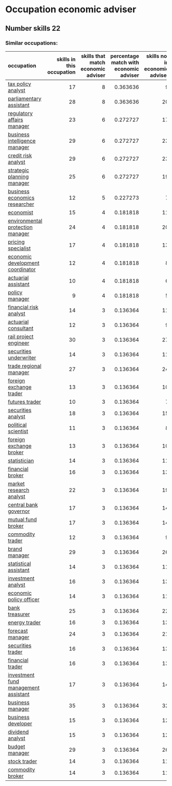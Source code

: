 # Occupation economic adviser
## Number skills 22
### Similar occupations:
| occupation                                                                      |   skills in this occupation |   skills that match economic adviser |   percentage match with economic adviser |   skills not in economic adviser |
|:--------------------------------------------------------------------------------|----------------------------:|-------------------------------------:|-----------------------------------------:|---------------------------------:|
| [tax policy analyst](tax_policy_analyst.md)                                     |                          17 |                                    8 |                                 0.363636 |                                9 |
| [parliamentary assistant](parliamentary_assistant.md)                           |                          28 |                                    8 |                                 0.363636 |                               20 |
| [regulatory affairs manager](regulatory_affairs_manager.md)                     |                          23 |                                    6 |                                 0.272727 |                               17 |
| [business intelligence manager](business_intelligence_manager.md)               |                          29 |                                    6 |                                 0.272727 |                               23 |
| [credit risk analyst](credit_risk_analyst.md)                                   |                          29 |                                    6 |                                 0.272727 |                               23 |
| [strategic planning manager](strategic_planning_manager.md)                     |                          25 |                                    6 |                                 0.272727 |                               19 |
| [business economics researcher](business_economics_researcher.md)               |                          12 |                                    5 |                                 0.227273 |                                7 |
| [economist](economist.md)                                                       |                          15 |                                    4 |                                 0.181818 |                               11 |
| [environmental protection manager](environmental_protection_manager.md)         |                          24 |                                    4 |                                 0.181818 |                               20 |
| [pricing specialist](pricing_specialist.md)                                     |                          17 |                                    4 |                                 0.181818 |                               13 |
| [economic development coordinator](economic_development_coordinator.md)         |                          12 |                                    4 |                                 0.181818 |                                8 |
| [actuarial assistant](actuarial_assistant.md)                                   |                          10 |                                    4 |                                 0.181818 |                                6 |
| [policy manager](policy_manager.md)                                             |                           9 |                                    4 |                                 0.181818 |                                5 |
| [financial risk analyst](financial_risk_analyst.md)                             |                          14 |                                    3 |                                 0.136364 |                               11 |
| [actuarial consultant](actuarial_consultant.md)                                 |                          12 |                                    3 |                                 0.136364 |                                9 |
| [rail project engineer](rail_project_engineer.md)                               |                          30 |                                    3 |                                 0.136364 |                               27 |
| [securities underwriter](securities_underwriter.md)                             |                          14 |                                    3 |                                 0.136364 |                               11 |
| [trade regional manager](trade_regional_manager.md)                             |                          27 |                                    3 |                                 0.136364 |                               24 |
| [foreign exchange trader](foreign_exchange_trader.md)                           |                          13 |                                    3 |                                 0.136364 |                               10 |
| [futures trader](futures_trader.md)                                             |                          10 |                                    3 |                                 0.136364 |                                7 |
| [securities analyst](securities_analyst.md)                                     |                          18 |                                    3 |                                 0.136364 |                               15 |
| [political scientist](political_scientist.md)                                   |                          11 |                                    3 |                                 0.136364 |                                8 |
| [foreign exchange broker](foreign_exchange_broker.md)                           |                          13 |                                    3 |                                 0.136364 |                               10 |
| [statistician](statistician.md)                                                 |                          14 |                                    3 |                                 0.136364 |                               11 |
| [financial broker](financial_broker.md)                                         |                          16 |                                    3 |                                 0.136364 |                               13 |
| [market research analyst](market_research_analyst.md)                           |                          22 |                                    3 |                                 0.136364 |                               19 |
| [central bank governor](central_bank_governor.md)                               |                          17 |                                    3 |                                 0.136364 |                               14 |
| [mutual fund broker](mutual_fund_broker.md)                                     |                          17 |                                    3 |                                 0.136364 |                               14 |
| [commodity trader](commodity_trader.md)                                         |                          12 |                                    3 |                                 0.136364 |                                9 |
| [brand manager](brand_manager.md)                                               |                          29 |                                    3 |                                 0.136364 |                               26 |
| [statistical assistant](statistical_assistant.md)                               |                          14 |                                    3 |                                 0.136364 |                               11 |
| [investment analyst](investment_analyst.md)                                     |                          16 |                                    3 |                                 0.136364 |                               13 |
| [economic policy officer](economic_policy_officer.md)                           |                          14 |                                    3 |                                 0.136364 |                               11 |
| [bank treasurer](bank_treasurer.md)                                             |                          25 |                                    3 |                                 0.136364 |                               22 |
| [energy trader](energy_trader.md)                                               |                          16 |                                    3 |                                 0.136364 |                               13 |
| [forecast manager](forecast_manager.md)                                         |                          24 |                                    3 |                                 0.136364 |                               21 |
| [securities trader](securities_trader.md)                                       |                          16 |                                    3 |                                 0.136364 |                               13 |
| [financial trader](financial_trader.md)                                         |                          16 |                                    3 |                                 0.136364 |                               13 |
| [investment fund management assistant](investment_fund_management_assistant.md) |                          17 |                                    3 |                                 0.136364 |                               14 |
| [business manager](business_manager.md)                                         |                          35 |                                    3 |                                 0.136364 |                               32 |
| [business developer](business_developer.md)                                     |                          15 |                                    3 |                                 0.136364 |                               12 |
| [dividend analyst](dividend_analyst.md)                                         |                          15 |                                    3 |                                 0.136364 |                               12 |
| [budget manager](budget_manager.md)                                             |                          29 |                                    3 |                                 0.136364 |                               26 |
| [stock trader](stock_trader.md)                                                 |                          14 |                                    3 |                                 0.136364 |                               11 |
| [commodity broker](commodity_broker.md)                                         |                          14 |                                    3 |                                 0.136364 |                               11 |
